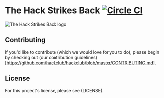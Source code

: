 # The Hack Strikes Back [![Circle CI](https://circleci.com/gh/hackclub/blog.svg?style=svg)](https://circleci.com/gh/hackclub/blog)

![The Hack Strikes Back logo](http://i.imgur.com/v1Loirc.gif)

## Contributing

If you'd like to contribute (which we would love for you to do), please begin by
checking out
(our contribution guidelines)[https://github.com/hackclub/hackclub/blob/master/CONTRIBUTING.md].

## License

For this project's license, please see (LICENSE).

